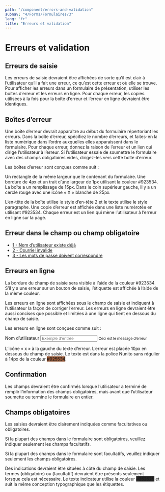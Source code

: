 ```yaml
---
path: "/component/errors-and-validation"
subnav: "4/Forms/Formulaires/3"
lang: "fr"
title: "Erreurs et validation"
---
```


# Erreurs et validation

## Erreurs de saisie

Les erreurs de saisie devraient être affichées de sorte qu’il est clair à l’utilisateur qu’il a fait une erreur, ce qu’est cette erreur et où elle se trouve. Pour afficher les erreurs dans un formulaire de présentation, utiliser les boîtes d’erreur et les erreurs en ligne. Pour chaque erreur, les copies utilisées à la fois pour la boîte d’erreur et l’erreur en ligne devraient être identiques.

## Boîtes d’erreur
Une boîte d’erreur devrait apparaître au début du formulaire répertoriant les erreurs. Dans la boîte d’erreur, spécifiez le nombre d’erreurs, et faites-en la liste numérique dans l’ordre auxquelles elles apparaissent dans le formulaire. Pour chaque erreur, donnez la raison de l’erreur et un lien qui dirige l’utilisateur à l’erreur. Si l’utilisateur essaie de soumettre le formulaire avec des champs obligatoires vides, dirigez-les vers cette boîte d’erreur.

Les boîtes d’erreur sont conçues comme suit :

Un rectangle de la même largeur que le contenant du formulaire. Une bordure de 4px et un trait d’une largeur de 1px utilisant la couleur #923534. La boîte a un remplissage de 15px. Dans le coin supérieur gauche, il y a un cercle rouge avec une icône « X » blanche de 25px.

L’en-tête de la boîte utilise le style d’en-tête 2 et le texte utilise le style paragraphe. Une copie d’erreur est affichée dans une liste numérotée en utilisant #923534. Chaque erreur est un lien qui mène l’utilisateur à l’erreur en ligne sur la page.

<section class="alert alert-danger alert-icon-border">
    <h2>Erreur dans le champ ou champ obligatoire</h2>
    <ul class="list-unstyled">
    <li><a href="#" class="alert-link">1 - Nom d’utilisateur existe déjà</a></li>
    <li><a href="#" class="alert-link">2 - Courriel invalide</a></li>
    <li><a href="#" class="alert-link">3 - Les mots de passe doivent correspondre</a></li>
    </ul>
</section>

<codeblock html='
    <section class="alert alert-danger alert-icon-border">
        <h2>Erreur dans le champ ou champ obligatoire</h2>
        <ul class="list-unstyled">
        <li><a href="#" class="alert-link">1 - Nom d’utilisateur existe déjà</a></li>
        <li><a href="#" class="alert-link">2 - Courriel invalide</a></li>
        <li><a href="#" class="alert-link">3 - Les mots de passe doivent correspondre</a></li>
        </ul>
    </section>
' react='' />

## Erreurs en ligne

La bordure du champ de saisie sera visible à l’aide de la couleur #923534. S’il y a une erreur sur un bouton de saisie, l’étiquette est affichée à l’aide de la même couleur.

Les erreurs en ligne sont affichées sous le champ de saisie et indiquent à l’utilisateur la façon de corriger l’erreur. Les erreurs en ligne devraient être aussi concises que possible et limitées à une ligne qui tient en dessous du champ de saisie.

Les erreurs en ligne sont conçues comme suit :

<label for="exampleInputText1">Nom d’utilisateur</label>
<input type="text" class="form-control is-invalid" aria-describedby="Text1Error" id="exampleInputText1" placeholder="Exemple d’entrée">
<small id="Text1Error" class="form-text text-danger">Ceci est le message d’erreur</small>

<codeblock html='
    <label for="exampleInputText1">Nom d’utilisateur</label>
    <input type="text" class="form-control is-invalid" aria-describedby="Text1Error" id="exampleInputText1" placeholder="Exemple d’entrée">
    <small id="Text1Error" class="form-text text-danger">Ceci est le message d’erreur</small>
' react='' />

L’icône « x » à la gauche du texte d’erreur. L’erreur est placée 10px en dessous du champ de saisie. Le texte est dans la police Nunito sans régulier à 14px de la couleur <badge style="background-color: #925534">#925534</badge>.

## Confirmation

Les champs devraient être confirmés lorsque l’utilisateur a terminé de remplir l’information des champs obligatoires, mais avant que l’utilisateur soumette ou termine le formulaire en entier.

## Champs obligatoires

Les saisies devraient être clairement indiquées comme facultatives ou obligatoires.

Si la plupart des champs dans le formulaire sont obligatoires, veuillez indiquer seulement les champs facultatifs.

Si la plupart des champs dans le formulaire sont facultatifs, veuillez indiquer seulement les champs obligatoires.

Des indications devraient être situées à côté du champ de saisie. Les termes (obligatoire) ou (facultatif) devraient être présents seulement lorsque cela est nécessaire. Le texte indicateur utilise la couleur <badge style="background-color: #252525">#252525</badge> et suit la même conception typographique que les étiquettes.
